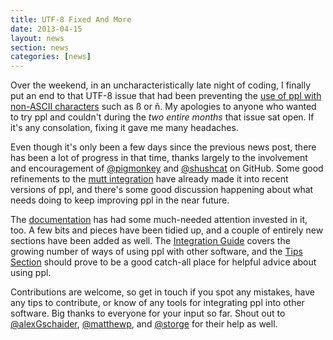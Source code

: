 ```yaml
---
title: UTF-8 Fixed And More
date: 2013-04-15
layout: news
section: news
categories: [news]
---
```


Over the weekend, in an uncharacteristically late night of coding, I finally put
an end to that UTF-8 issue that had been preventing the [use of ppl with
non-ASCII characters](https://github.com/h2s/ppl/issues/17) such as ß or ñ. My
apologies to anyone who wanted to try ppl and couldn't during the *two entire
months* that issue sat open. If it's any consolation, fixing it gave me many
headaches.

Even though it's only been a few days since the previous news post, there has
been a lot of progress in that time, thanks largely to the involvement and
encouragement of [@pigmonkey](https://github.com/pigmonkey) and
[@shushcat](https://github.com/shushcat) on GitHub. Some good refinements to the
[mutt integration](/documentation/integration/mutt/) have already made it into
recent versions of ppl, and there's some good discussion happening about what
needs doing to keep improving ppl in the near future.

The [documentation](/documentation) has had some much-needed attention invested
in it, too. A few bits and pieces have been tidied up, and a couple of entirely
new sections have been added as well. The [Integration
Guide](/documentation/integration/bash/) covers the growing number of ways of
using ppl with other software, and the [Tips Section](documentation/tips/)
should prove to be a good catch-all place for helpful advice about using ppl.

Contributions are welcome, so get in touch if you spot any mistakes, have any
tips to contribute, or know of any tools for integrating ppl into other
software. Big thanks to everyone for your input so far. Shout out to
[@alexGschaider](https://github.com/axelGschaider),
[@matthewp](https://github.com/matthewp/), and
[@storge](https://github.com/storge) for their help as well.

